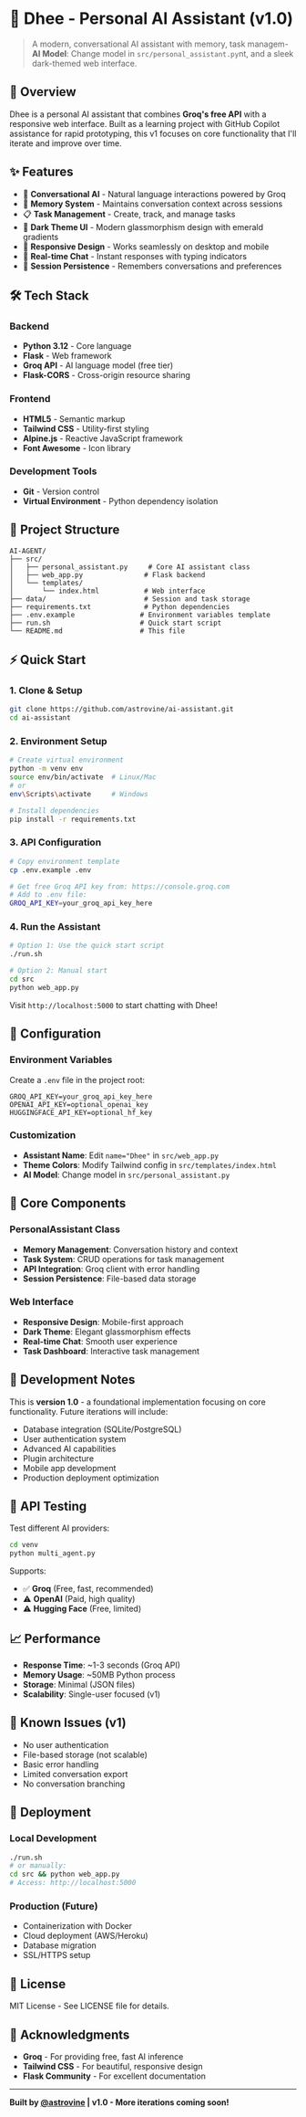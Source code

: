 # 🤖 Dhee - Personal AI Assistant (v1.0)

> A modern, conversational AI assistant with memory, task managem- **AI Model**: Change model in `src/personal_assistant.py`nt, and a sleek dark-themed web interface.

## 🚀 Overview

Dhee is a personal AI assistant that combines **Groq's free API** with a responsive web interface. Built as a learning project with GitHub Copilot assistance for rapid prototyping, this v1 focuses on core functionality that I'll iterate and improve over time.

## ✨ Features

- 💬 **Conversational AI** - Natural language interactions powered by Groq
- 🧠 **Memory System** - Maintains conversation context across sessions
- 📋 **Task Management** - Create, track, and manage tasks
- 🌙 **Dark Theme UI** - Modern glassmorphism design with emerald gradients
- 📱 **Responsive Design** - Works seamlessly on desktop and mobile
- 🔄 **Real-time Chat** - Instant responses with typing indicators
- 💾 **Session Persistence** - Remembers conversations and preferences

## 🛠 Tech Stack

### Backend
- **Python 3.12** - Core language
- **Flask** - Web framework
- **Groq API** - AI language model (free tier)
- **Flask-CORS** - Cross-origin resource sharing

### Frontend
- **HTML5** - Semantic markup
- **Tailwind CSS** - Utility-first styling
- **Alpine.js** - Reactive JavaScript framework
- **Font Awesome** - Icon library

### Development Tools
- **Git** - Version control
- **Virtual Environment** - Python dependency isolation

## 📁 Project Structure

```
AI-AGENT/
├── src/
│   ├── personal_assistant.py     # Core AI assistant class
│   ├── web_app.py               # Flask backend
│   └── templates/
│       └── index.html           # Web interface
├── data/                        # Session and task storage
├── requirements.txt             # Python dependencies
├── .env.example                # Environment variables template
├── run.sh                      # Quick start script
└── README.md                   # This file
```

## ⚡ Quick Start

### 1. Clone & Setup
```bash
git clone https://github.com/astrovine/ai-assistant.git
cd ai-assistant
```

### 2. Environment Setup
```bash
# Create virtual environment
python -m venv env
source env/bin/activate  # Linux/Mac
# or
env\Scripts\activate     # Windows

# Install dependencies
pip install -r requirements.txt
```

### 3. API Configuration
```bash
# Copy environment template
cp .env.example .env

# Get free Groq API key from: https://console.groq.com
# Add to .env file:
GROQ_API_KEY=your_groq_api_key_here
```

### 4. Run the Assistant
```bash
# Option 1: Use the quick start script
./run.sh

# Option 2: Manual start
cd src
python web_app.py
```

Visit `http://localhost:5000` to start chatting with Dhee!

## 🔧 Configuration

### Environment Variables
Create a `.env` file in the project root:
```env
GROQ_API_KEY=your_groq_api_key_here
OPENAI_API_KEY=optional_openai_key
HUGGINGFACE_API_KEY=optional_hf_key
```

### Customization
- **Assistant Name**: Edit `name="Dhee"` in `src/web_app.py`
- **Theme Colors**: Modify Tailwind config in `src/templates/index.html`
- **AI Model**: Change model in `src/personal_assistant.py`

## 🎯 Core Components

### PersonalAssistant Class
- **Memory Management**: Conversation history and context
- **Task System**: CRUD operations for task management
- **API Integration**: Groq client with error handling
- **Session Persistence**: File-based data storage

### Web Interface
- **Responsive Design**: Mobile-first approach
- **Dark Theme**: Elegant glassmorphism effects
- **Real-time Chat**: Smooth user experience
- **Task Dashboard**: Interactive task management

## 🚧 Development Notes

This is **version 1.0** - a foundational implementation focusing on core functionality. Future iterations will include:

- Database integration (SQLite/PostgreSQL)
- User authentication system
- Advanced AI capabilities
- Plugin architecture
- Mobile app development
- Production deployment optimization

## 🔄 API Testing

Test different AI providers:
```bash
cd venv
python multi_agent.py
```

Supports:
- ✅ **Groq** (Free, fast, recommended)
- ⚠️ **OpenAI** (Paid, high quality)
- ⚠️ **Hugging Face** (Free, limited)

## 📈 Performance

- **Response Time**: ~1-3 seconds (Groq API)
- **Memory Usage**: ~50MB Python process
- **Storage**: Minimal (JSON files)
- **Scalability**: Single-user focused (v1)

## 🐛 Known Issues (v1)

- No user authentication
- File-based storage (not scalable)
- Basic error handling
- Limited conversation export
- No conversation branching

## 🚀 Deployment

### Local Development
```bash
./run.sh
# or manually:
cd src && python web_app.py
# Access: http://localhost:5000
```

### Production (Future)
- Containerization with Docker
- Cloud deployment (AWS/Heroku)
- Database migration
- SSL/HTTPS setup

## 📄 License

MIT License - See LICENSE file for details.

## 🙏 Acknowledgments

- **Groq** - For providing free, fast AI inference
- **Tailwind CSS** - For beautiful, responsive design
- **Flask Community** - For excellent documentation

---

**Built by [@astrovine](https://github.com/astrovine) | v1.0 - More iterations coming soon!**
